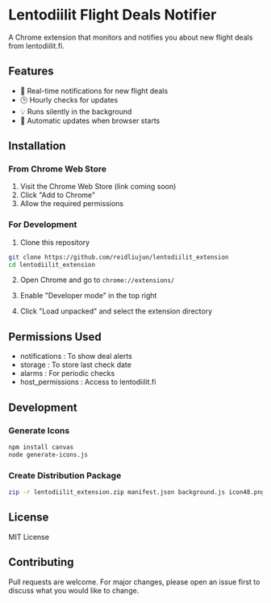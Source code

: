 # Lentodiilit Flight Deals Notifier

A Chrome extension that monitors and notifies you about new flight deals from lentodiilit.fi.

## Features

- 🔔 Real-time notifications for new flight deals
- 🕒 Hourly checks for updates
- 💡 Runs silently in the background
- 🔄 Automatic updates when browser starts

## Installation

### From Chrome Web Store
1. Visit the Chrome Web Store (link coming soon)
2. Click "Add to Chrome"
3. Allow the required permissions

### For Development
1. Clone this repository
```bash
git clone https://github.com/reidliujun/lentodiilit_extension
cd lentodiilit_extension
```

2. Open Chrome and go to `chrome://extensions/`

3. Enable "Developer mode" in the top right

4. Click "Load unpacked" and select the extension directory
## Permissions Used
- notifications : To show deal alerts
- storage : To store last check date
- alarms : For periodic checks
- host_permissions : Access to lentodiilit.fi

## Development

### Generate Icons
```bash
npm install canvas
node generate-icons.js
```

### Create Distribution Package
```bash
zip -r lentodiilit_extension.zip manifest.json background.js icon48.png icon128.png README.md
```

## License
MIT License

## Contributing
Pull requests are welcome. For major changes, please open an issue first to discuss what you would like to change.
